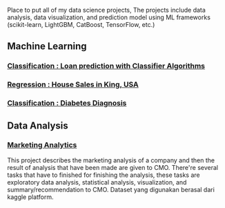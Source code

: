 Place to put all of my data science projects, The projects include data analysis, data visualization, and prediction model using ML frameworks (scikit-learn, LightGBM, CatBoost, TensorFlow, etc.)
## Machine Learning

### [Classification : Loan prediction with Classifier Algorithms](https://github.com/himawanadityas/Coursera-Data-Science/blob/main/Loan%20Prediction/Loan%20predict%20ML.ipynb)

### [Regression : House Sales in King, USA](https://github.com/himawanadityas/Coursera-Data-Science/blob/main/Data%20Analysis%20with%20Python/House%20Sales%20in%20King%20Country%2C%20USA.ipynb)

### [Classification : Diabetes Diagnosis](https://github.com/himawanadityas/Supervised-Learning/blob/main/Diabetes%20Diagnosis/Diabetes_Diagnosis.ipynb)


## Data Analysis

### [Marketing Analytics](https://github.com/himawanadityas/Data-Science-Project/blob/main/Marketing%20Analysis.ipynb)
This project describes the marketing analysis of a company and then the result of analysis that have been made are given to CMO. There're several tasks that have to finished for finishing the analysis, these tasks are exploratory data analysis, statistical analysis, visualization, and summary/recommendation to CMO. Dataset yang digunakan berasal dari kaggle platform.
